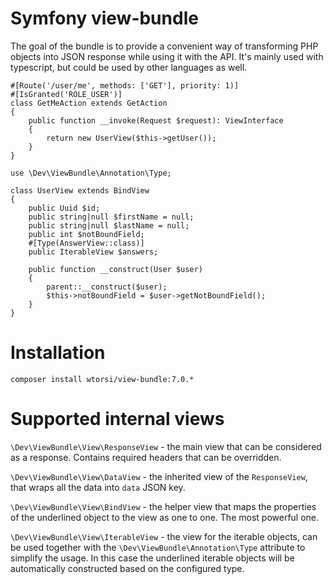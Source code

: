 # Symfony view-bundle

The goal of the bundle is to provide a convenient way of transforming PHP objects into JSON response while using it with the API.
It's mainly used with typescript, but could be used by other languages as well.

```
#[Route('/user/me', methods: ['GET'], priority: 1)]
#[IsGranted('ROLE_USER')]
class GetMeAction extends GetAction
{
    public function __invoke(Request $request): ViewInterface
    {
        return new UserView($this->getUser());
    }
}
```

```
use \Dev\ViewBundle\Annotation\Type;

class UserView extends BindView
{
    public Uuid $id;
    public string|null $firstName = null;
    public string|null $lastName = null;
    public int $notBoundField;
    #[Type(AnswerView::class)]
    public IterableView $answers;

    public function __construct(User $user)
    {
        parent::__construct($user);
        $this->notBoundField = $user->getNotBoundField();
    }
}

```

# Installation

```
composer install wtorsi/view-bundle:7.0.*
```

# Supported internal views

`\Dev\ViewBundle\View\ResponseView` - the main view that can be considered as a response. Contains required headers that can be overridden.

`\Dev\ViewBundle\View\DataView` - the inherited view of the `ResponseView`, that wraps all the data into `data` JSON key.

`\Dev\ViewBundle\View\BindView` - the helper view that maps the properties of the underlined object to the view as one to one. The most powerful one.

`\Dev\ViewBundle\View\IterableView` - the view for the iterable objects, can be used together with the `\Dev\ViewBundle\Annotation\Type`
attribute to simplify the usage. In this case the underlined iterable objects will be automatically constructed based on the configured
type. 